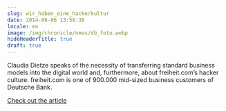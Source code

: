 ```yaml
---
slug: wir_haben_eine_hackerkultur
date: 2014-06-06 13:58:38
locale: en
image: /img/chronicle/news/db_foto.webp
hideHeaderTitle: true
draft: true
---
```


Claudia Dietze speaks of the necessity of transferring standard business models into the digital world and, furthermore, about freiheit.com’s hacker culture. freiheit.com is one of 900.000 mid-sized business customers of Deutsche Bank.

[Check out the article](https://www.deutsche-bank.de/pfb/data/docs/Einer_von_900.000_-_advertorial.pdf)